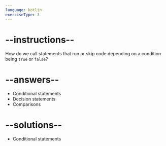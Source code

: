 ```yaml
---
language: kotlin
exerciseType: 3
---
```


# --instructions--

How do we call statements that run or skip code depending on a condition being `true` or `false`?

# --answers--

- Conditional statements
- Decision statements
- Comparisons

# --solutions--

- Conditional statements
